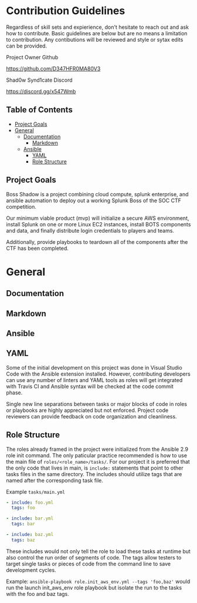 Contribution Guidelines
=======================

Regardless of skill sets and expierience, don't hesitate to reach out and ask how to contribute. Basic guidelines are below but are no means a limitation to contribution. Any contibutions will be reviewed and style or sytax edits can be provided.

Project Owner Github

https://github.com/D347HFR0MA80V3

Shad0w Synd1cate Discord

https://discord.gg/x547Wmb


Table of Contents
-----------------

* [Project Goals](#project%20goals)
* [General](#general)
    * [Documentation](#documentation)
        * [Markdown](#markdown)
    * [Ansible](#ansible)
        * [YAML](#yaml)
        * [Role Structure](#role%20structure)

Project Goals
-------------

Boss Shadow is a project combining cloud compute, splunk enterprise, and ansible automation to deploy out a working Splunk Boss of the SOC CTF competition.

Our minimum viable product (mvp) will initialize a secure AWS environment, install Splunk on one or more Linux EC2 instances, install BOTS components and data, and finally distribute login credentials to players and teams.

Additionally, provide playbooks to teardown all of the components after the CTF has been completed.

General
=======

Documentation
-------------

Markdown
--------

Ansible
-------

YAML
----

Some of the initial development on this project was done in Visual Studio Code with the Ansible extension installed. However, contributing developers can use any number of linters and YAML tools as roles will get integrated with Travis CI and Ansible syntax will be checked at the code commit phase.

Single new line separations between tasks or major blocks of code in roles or playbooks are highly appreciated but not enforced. Project code reviewers can provide feedback on code organization and cleanliness. 

Role Structure
--------------

The roles already framed in the project were initialized from the Ansible 2.9 role init command. The only paticular practice recommended is how to use the main file of `roles/<role_name>/tasks/`. For our project it is preferred that the only code that lives in main, is `include:` statements that point to other tasks files in the same directory. The includes should utilize tags that are named after the corresponding task file.

Example `tasks/main.yml`

```yml
- include: foo.yml
  tags: foo

- include: bar.yml
  tags: bar

- include: baz.yml
  tags: baz
```

These includes would not only tell the role to load these tasks at runtime but also control the run order of segments of code. The tags allow testers to target single tasks or pieces of code from the command line to save development cycles.

Example: `ansible-playbook role.init_aws_env.yml --tags 'foo,baz'` would run the launch init_aws_env role playbook but isolate the run to the tasks with the foo and baz tags.
